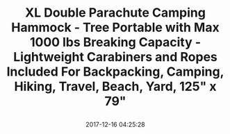 ---
title: > #shorten me
  XL Double Parachute Camping Hammock - Tree Portable with Max 1000 lbs Breaking Capacity - Lightweight Carabiners and Ropes Included For Backpacking, Camping, Hiking, Travel, Beach, Yard, 125" x 79"
name: >
  XL Double Parachute Camping Hammock - Tree Portable with Max 1000 lbs Breaking Capacity - Lightweight Carabiners and Ropes Included For Backpacking, Camping, Hiking, Travel, Beach, Yard, 125" x 79"
date: "2017-12-16 04:25:28"
buy_now: "https://www.amazon.com/Double-Parachute-Camping-Hammock-Lightweight/dp/B01M14WOTA?psc=1&SubscriptionId=AKIAIA5RBQIWQVTCUEUQ&tag=coldcutdeals-20&linkCode=xm2&camp=2025&creative=165953&creativeASIN=B01M14WOTA"
description_markdown: >-

  - EXTRA LARGE SIZE - More room in this double parachute camping hammock. Luxuriously sized, measuring 320 x 200cm (125 x 79 In.). Easily fits two large adults comfortably.

  - SUPER STRONG - Unique strap design has breaking strength of 1000 lbs! Twice as strong as most competitors. Hammock material made from premium 210T nylon fabric.

  - ULTRALIGHT & COMPACT - Stuff sack is conveniently sewn right into the hammock so you never lose it. Packs down to about the size of a volleyball weighs only about 1 lb.

  - FAST & EASY SETUP - Unfolds from included stuff sack in just seconds. Includes two high-strength carabiners and rope that make setting this up both fast an extremely simple for even the most novice user!

  - TAKE IT ANYWHERE - Be the hero of your next outdoor adventure by bringing along this hammock. Perfect for boat trips, camping, backpacking, hiking, road trips, travelling, general exploration and it's even great in your own back yard!


tweet_id_str: "941886974335561730"
price: "$89.99"
list_price: "$99.99"
deal_price: "$23.49"
you_save: "$66.50 (74%)"
asin: "B01M14WOTA"
image: "https://images-na.ssl-images-amazon.com/images/I/51nKXJoD72L.jpg"
---